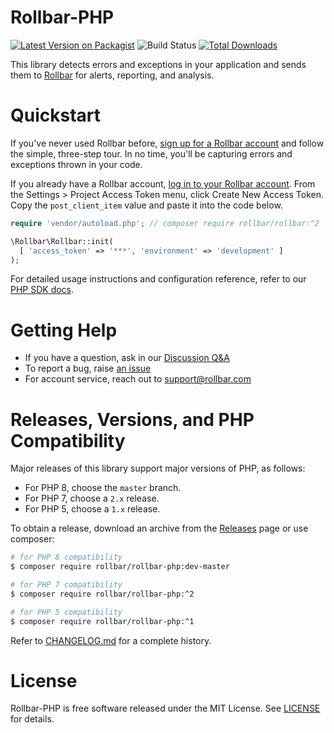 # Rollbar-PHP

[![Latest Version on Packagist](https://img.shields.io/packagist/v/rollbar/rollbar.svg?style=flat-square)](https://packagist.org/packages/rollbar/rollbar)
![Build Status](https://github.com/rollbar/rollbar-php/workflows/Rollbar-PHP%20CI/badge.svg)
[![Total Downloads](https://img.shields.io/packagist/dt/rollbar/rollbar.svg?style=flat-square)](https://packagist.org/packages/rollbar/rollbar)

This library detects errors and exceptions in your application and sends them
to [Rollbar] for alerts, reporting, and analysis.

[Rollbar]: https://rollbar.com

# Quickstart

If you've never used Rollbar before, [sign up for a Rollbar account][signup]
and follow the simple, three-step tour. In no time, you'll be capturing errors
and exceptions thrown in your code.

If you already have a Rollbar account, [log in to your Rollbar account][login].
From the Settings > Project Access Token menu, click Create New Access Token.
Copy the `post_client_item` value and paste it into the code below.

```php
require 'vendor/autoload.php'; // composer require rollbar/rollbar:^2

\Rollbar\Rollbar::init(
  [ 'access_token' => '***', 'environment' => 'development' ]
);
```

For detailed usage instructions and configuration reference, refer to our
[PHP SDK docs][sdkdoc].

[login]: https://rollbar.com/login/
[sdkdoc]:https://docs.rollbar.com/docs/php
[signup]: https://rollbar.com/signup

# Getting Help

* If you have a question, ask in our [Discussion Q&amp;A][q-a]
* To report a bug, raise [an issue][issue]
* For account service, reach out to [support@rollbar.com][support]

[issue]:https://github.com/rollbar/rollbar-php/issues
[q-a]:https://github.com/rollbar/rollbar-php/discussions/categories/q-a
[support]:mailto:support@rollbar.com

# Releases, Versions, and PHP Compatibility

Major releases of this library support major versions of PHP, as follows:

* For PHP 8, choose the `master` branch.
* For PHP 7, choose a `2.x` release.
* For PHP 5, choose a `1.x` release.

To obtain a release, download an archive from the [Releases] page or use
composer:

```sh
# for PHP 8 compatibility
$ composer require rollbar/rollbar-php:dev-master

# for PHP 7 compatibility
$ composer require rollbar/rollbar-php:^2

# for PHP 5 compatibility
$ composer require rollbar/rollbar-php:^1
```

Refer to [CHANGELOG.md] for a complete history.

[CHANGELOG.md]: ./CHANGELOG.md
[Releases]: https://github.com/rollbar/rollbar-php/releases

# License
Rollbar-PHP is free software released under the MIT License. See [LICENSE]
for details.

[LICENSE]: ./LICENSE
